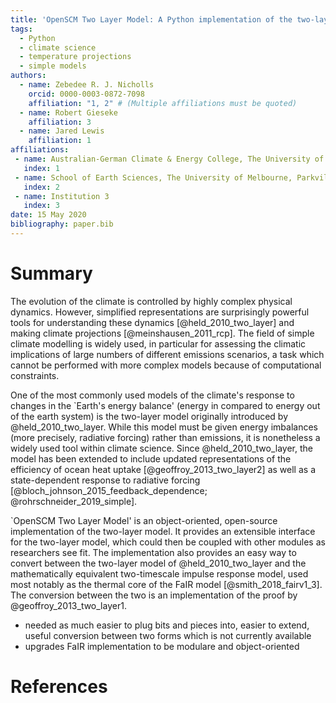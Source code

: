 ```yaml
---
title: 'OpenSCM Two Layer Model: A Python implementation of the two-layer climate model'
tags:
  - Python
  - climate science
  - temperature projections
  - simple models
authors:
  - name: Zebedee R. J. Nicholls
    orcid: 0000-0003-0872-7098
    affiliation: "1, 2" # (Multiple affiliations must be quoted)
  - name: Robert Gieseke
    affiliation: 3
  - name: Jared Lewis
    affiliation: 1
affiliations:
 - name: Australian-German Climate & Energy College, The University of Melbourne, Parkville, Victoria, Australia
   index: 1
 - name: School of Earth Sciences, The University of Melbourne, Parkville, Victoria, Australia
   index: 2
 - name: Institution 3
   index: 3
date: 15 May 2020
bibliography: paper.bib
---
```


# Summary

The evolution of the climate is controlled by highly complex physical dynamics.
However, simplified representations are surprisingly powerful tools for understanding these dynamics [@held_2010_two_layer] and making climate projections [@meinshausen_2011_rcp].
The field of simple climate modelling is widely used, in particular for assessing the climatic implications of large numbers of different emissions scenarios, a task which cannot be performed with more complex models because of computational constraints.

One of the most commonly used models of the climate's response to changes in the `Earth's energy balance' (energy in compared to energy out of the earth system) is the two-layer model originally introduced by @held_2010_two_layer.
While this model must be given energy imbalances (more precisely, radiative forcing) rather than emissions, it is nonetheless a widely used tool within climate science.
Since @held_2010_two_layer, the model has been extended to include updated representations of the efficiency of ocean heat uptake [@geoffroy_2013_two_layer2] as well as a state-dependent response to radiative forcing [@bloch_johnson_2015_feedback_dependence; @rohrschneider_2019_simple].

`OpenSCM Two Layer Model' is an object-oriented, open-source implementation of the two-layer model.
It provides an extensible interface for the two-layer model, which could then be coupled with other modules as researchers see fit.
The implementation also provides an easy way to convert between the two-layer model of @held_2010_two_layer and the mathematically equivalent two-timescale impulse response model, used most notably as the thermal core of the FaIR model [@smith_2018_fairv1_3].
The conversion between the two is an implementation of the proof by @geoffroy_2013_two_layer1.


- needed as much easier to plug bits and pieces into, easier to extend, useful conversion between two forms which is not currently available
- upgrades FaIR implementation to be modulare and object-oriented


# References
